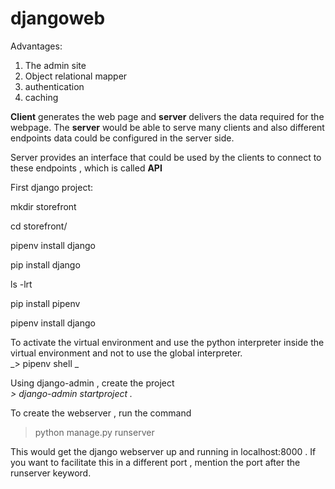 # djangoweb

Advantages:

1. The admin site
2. Object relational mapper
3. authentication
4. caching

**Client** generates the web page and **server** delivers the data required for the webpage. The **server** would be able to serve many clients and also different endpoints data could be configured in the server side. 

Server provides an interface that could be used by the clients to connect to these endpoints , which is called **API** 


First django project:

mkdir storefront

cd storefront/

pipenv install django

pip install django

ls -lrt

pip install pipenv

pipenv install django


To activate the virtual environment and use the python interpreter inside the virtual environment and not to use the global interpreter. <br>
_> pipenv shell _

Using django-admin , create the project <br>
_> django-admin startproject <projectname> ._ 


To create the webserver , run the command <br>
> python manage.py runserver 

This would get the django webserver up and running in localhost:8000 . If you want to facilitate this in a different port , mention the port after the runserver keyword. 

